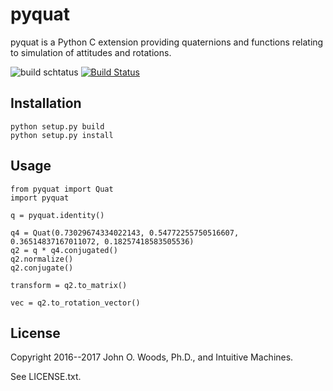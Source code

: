 # pyquat

pyquat is a Python C extension providing quaternions and functions relating to simulation of attitudes and rotations.

![build schtatus](https://github.com/openlunar/pyquat/workflows/Python%20application/badge.svg)
[![Build Status](https://travis-ci.org/mohawkjohn/pyquat.svg?branch=master)](https://travis-ci.org/mohawkjohn/pyquat)

## Installation

    python setup.py build
    python setup.py install

## Usage

    from pyquat import Quat
    import pyquat

    q = pyquat.identity()

    q4 = Quat(0.73029674334022143, 0.54772255750516607, 0.36514837167011072, 0.18257418583505536)
    q2 = q * q4.conjugated()
    q2.normalize()
    q2.conjugate()

    transform = q2.to_matrix()

    vec = q2.to_rotation_vector()

## License

Copyright 2016--2017 John O. Woods, Ph.D., and Intuitive Machines.

See LICENSE.txt.
